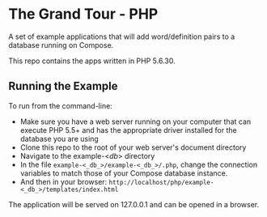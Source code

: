# The Grand Tour - PHP
A set of example applications that will add word/definition pairs to a database running on Compose.

This repo contains the apps written in PHP 5.6.30.

## Running the Example
To run from the command-line:

  * Make sure you have a web server running on your computer that can execute PHP 5.5+ and has the appropriate driver installed for the database you are using
  * Clone this repo to the root of your web server's document directory
  * Navigate to the example-<_db_> directory
  * In the file `example-<_db_>/example-<_db_>/.php`, change the connection variables to match those of your Compose database instance.
  * And then in your browser: `http://localhost/php/example-<_db_>/templates/index.html`

The application will be served on 127.0.0.1 and can be opened in a browser.
